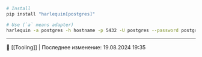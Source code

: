 ```bash
# Install
pip install "harlequin[postgres]"

# Use (`a` means adapter)
harlequin -a postgres -h hostname -p 5432 -U postgres --password postgres -d database
```

----
📂 [[Tooling]] | Последнее изменение: 19.08.2024 19:35